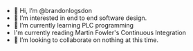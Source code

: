 - 👋 Hi, I’m @brandonlogsdon
- 👀 I’m interested in end to end software design.
- 🌱 I’m currently learning PLC programming
- I'm currently reading Martin Fowler's Continuous Integration
- 💞️ I’m looking to collaborate on nothing at this time.

<!---
brandonlogsdon/brandonlogsdon is a ✨ special ✨ repository because its `README.md` (this file) appears on your GitHub profile.
You can click the Preview link to take a look at your changes.
--->
